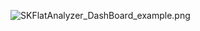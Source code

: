 ![SKFlatAnalyzer_DashBoard_example.png](http://147.47.242.71/Public/SKFlatAnalyzer_DashBoard/SKFlatAnalyzer_DashBoard_example.png?raw=true "Title")

